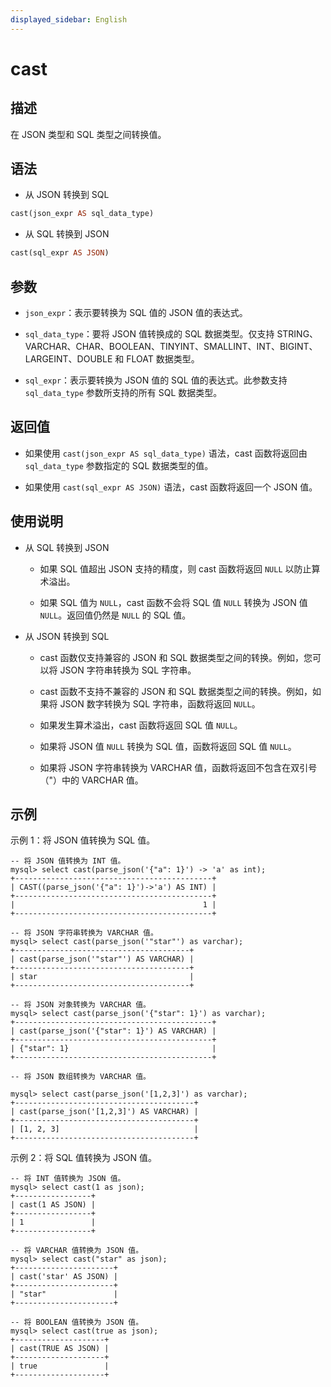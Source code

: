 ```yaml
---
displayed_sidebar: English
---
```


# cast

## 描述

在 JSON 类型和 SQL 类型之间转换值。

## 语法

- 从 JSON 转换到 SQL

```Haskell
cast(json_expr AS sql_data_type)
```

- 从 SQL 转换到 JSON

```Haskell
cast(sql_expr AS JSON)
```

## 参数

- `json_expr`：表示要转换为 SQL 值的 JSON 值的表达式。

- `sql_data_type`：要将 JSON 值转换成的 SQL 数据类型。仅支持 STRING、VARCHAR、CHAR、BOOLEAN、TINYINT、SMALLINT、INT、BIGINT、LARGEINT、DOUBLE 和 FLOAT 数据类型。

- `sql_expr`：表示要转换为 JSON 值的 SQL 值的表达式。此参数支持 `sql_data_type` 参数所支持的所有 SQL 数据类型。

## 返回值

- 如果使用 `cast(json_expr AS sql_data_type)` 语法，cast 函数将返回由 `sql_data_type` 参数指定的 SQL 数据类型的值。

- 如果使用 `cast(sql_expr AS JSON)` 语法，cast 函数将返回一个 JSON 值。

## 使用说明

- 从 SQL 转换到 JSON

  - 如果 SQL 值超出 JSON 支持的精度，则 cast 函数将返回 `NULL` 以防止算术溢出。

  - 如果 SQL 值为 `NULL`，cast 函数不会将 SQL 值 `NULL` 转换为 JSON 值 `NULL`。返回值仍然是 `NULL` 的 SQL 值。

- 从 JSON 转换到 SQL

  - cast 函数仅支持兼容的 JSON 和 SQL 数据类型之间的转换。例如，您可以将 JSON 字符串转换为 SQL 字符串。

  - cast 函数不支持不兼容的 JSON 和 SQL 数据类型之间的转换。例如，如果将 JSON 数字转换为 SQL 字符串，函数将返回 `NULL`。

  - 如果发生算术溢出，cast 函数将返回 SQL 值 `NULL`。

  - 如果将 JSON 值 `NULL` 转换为 SQL 值，函数将返回 SQL 值 `NULL`。

  - 如果将 JSON 字符串转换为 VARCHAR 值，函数将返回不包含在双引号（"）中的 VARCHAR 值。

## 示例

示例 1：将 JSON 值转换为 SQL 值。

```plaintext
-- 将 JSON 值转换为 INT 值。
mysql> select cast(parse_json('{"a": 1}') -> 'a' as int);
+--------------------------------------------+
| CAST((parse_json('{"a": 1}')->'a') AS INT) |
+--------------------------------------------+
|                                          1 |
+--------------------------------------------+

-- 将 JSON 字符串转换为 VARCHAR 值。
mysql> select cast(parse_json('"star"') as varchar);
+---------------------------------------+
| cast(parse_json('"star"') AS VARCHAR) |
+---------------------------------------+
| star                                  |
+---------------------------------------+

-- 将 JSON 对象转换为 VARCHAR 值。
mysql> select cast(parse_json('{"star": 1}') as varchar);
+--------------------------------------------+
| cast(parse_json('{"star": 1}') AS VARCHAR) |
+--------------------------------------------+
| {"star": 1}                                |
+--------------------------------------------+

-- 将 JSON 数组转换为 VARCHAR 值。

mysql> select cast(parse_json('[1,2,3]') as varchar);
+----------------------------------------+
| cast(parse_json('[1,2,3]') AS VARCHAR) |
+----------------------------------------+
| [1, 2, 3]                              |
+----------------------------------------+
```

示例 2：将 SQL 值转换为 JSON 值。

```plaintext
-- 将 INT 值转换为 JSON 值。
mysql> select cast(1 as json);
+-----------------+
| cast(1 AS JSON) |
+-----------------+
| 1               |
+-----------------+

-- 将 VARCHAR 值转换为 JSON 值。
mysql> select cast("star" as json);
+----------------------+
| cast('star' AS JSON) |
+----------------------+
| "star"               |
+----------------------+

-- 将 BOOLEAN 值转换为 JSON 值。
mysql> select cast(true as json);
+--------------------+
| cast(TRUE AS JSON) |
+--------------------+
| true               |
+--------------------+
```